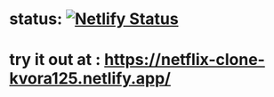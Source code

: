 # status: [![Netlify Status](https://api.netlify.com/api/v1/badges/fe353fba-d048-46c5-bdd7-fd5036ecab44/deploy-status)](https://app.netlify.com/sites/netflix-clone-kvora125/deploys)
# try it out at : https://netflix-clone-kvora125.netlify.app/
